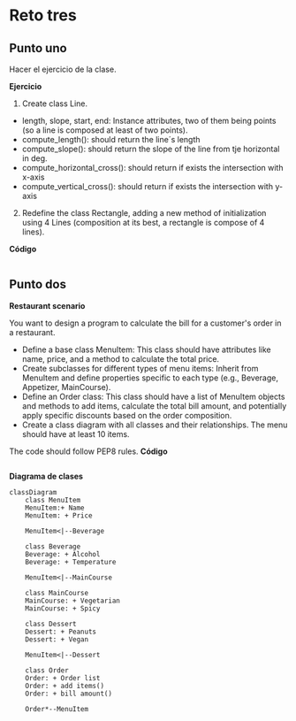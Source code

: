 # Reto tres

## Punto uno
Hacer el ejercicio de la clase.

**Ejercicio**
1. Create class Line.
* length, slope, start, end: Instance attributes, two of them being points (so a line is composed at least of two points).
* compute_length(): should return the line´s length
* compute_slope(): should return the slope of the line from tje horizontal in deg.
* compute_horizontal_cross(): should return if exists the intersection with x-axis
* compute_vertical_cross(): should return if exists the intersection with y-axis
2. Redefine the class Rectangle, adding a new method of initialization using 4 Lines (composition at its best, a rectangle is compose of 4 lines).

**Código**
```

```
## Punto dos
**Restaurant scenario**

You want to design a program to calculate the bill for a customer's order in a restaurant.
* Define a base class MenuItem: This class should have attributes like name, price, and a method to calculate the total price.
* Create subclasses for different types of menu items: Inherit from MenuItem and define properties specific to each type (e.g., Beverage, Appetizer, MainCourse).
* Define an Order class: This class should have a list of MenuItem objects and methods to add items, calculate the total bill amount, and potentially apply specific discounts based on the order composition.
* Create a class diagram with all classes and their relationships. The menu should have at least 10 items.

The code should follow PEP8 rules.
**Código**
```

```
**Diagrama de clases**
```mermaid
classDiagram
    class MenuItem
    MenuItem:+ Name
    MenuItem: + Price

    MenuItem<|--Beverage

    class Beverage
    Beverage: + Alcohol
    Beverage: + Temperature

    MenuItem<|--MainCourse

    class MainCourse
    MainCourse: + Vegetarian
    MainCourse: + Spicy

    class Dessert
    Dessert: + Peanuts
    Dessert: + Vegan

    MenuItem<|--Dessert

    class Order
    Order: + Order list
    Order: + add items()
    Order: + bill amount()

    Order*--MenuItem
```
